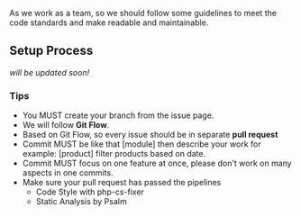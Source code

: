 As we work as a team, so we should follow some guidelines to meet the code standards and make readable and maintainable.

## Setup Process
_will be updated soon!_

### Tips
- You MUST create your branch from the issue page.
- We will follow **Git Flow**.
- Based on Git Flow, so every issue should be in separate **pull request**
- Commit MUST be like that [module] then describe your work for example: [product] filter products based on date.
- Commit MUST focus on one feature at once, please don't work on many aspects in one commits.
- Make sure your pull request has passed the pipelines
  - Code Style with php-cs-fixer
  - Static Analysis by Psalm
